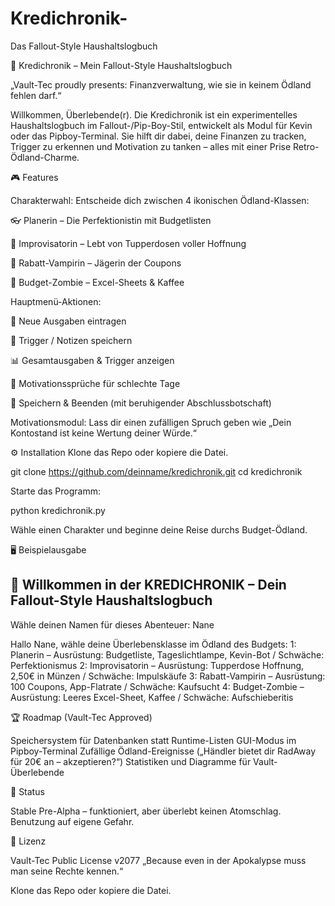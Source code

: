 # Kredichronik-
Das Fallout-Style Haushaltslogbuch

📘 Kredichronik – Mein Fallout-Style Haushaltslogbuch

„Vault-Tec proudly presents: Finanzverwaltung, wie sie in keinem Ödland fehlen darf.“

Willkommen, Überlebende(r).
Die Kredichronik ist ein experimentelles Haushaltslogbuch im Fallout-/Pip-Boy-Stil, entwickelt als Modul für Kevin oder das Pipboy-Terminal.
Sie hilft dir dabei, deine Finanzen zu tracken, Trigger zu erkennen und Motivation zu tanken – alles mit einer Prise Retro-Ödland-Charme.

🎮 Features

Charakterwahl:
Entscheide dich zwischen 4 ikonischen Ödland-Klassen:

👓 Planerin – Die Perfektionistin mit Budgetlisten

🎲 Improvisatorin – Lebt von Tupperdosen voller Hoffnung

🧛 Rabatt-Vampirin – Jägerin der Coupons

🧟 Budget-Zombie – Excel-Sheets & Kaffee

Hauptmenü-Aktionen:

💸 Neue Ausgaben eintragen

📓 Trigger / Notizen speichern

📊 Gesamtausgaben & Trigger anzeigen

💬 Motivationssprüche für schlechte Tage

💾 Speichern & Beenden (mit beruhigender Abschlussbotschaft)

Motivationsmodul:
Lass dir einen zufälligen Spruch geben wie
„Dein Kontostand ist keine Wertung deiner Würde.“

⚙️ Installation
Klone das Repo oder kopiere die Datei.

git clone https://github.com/deinname/kredichronik.git
cd kredichronik

Starte das Programm:

python kredichronik.py

Wähle einen Charakter und beginne deine Reise durchs Budget-Ödland.

🖥️ Beispielausgabe


📘 Willkommen in der KREDICHRONIK – Dein Fallout-Style Haushaltslogbuch
------------------------------------------------------------
Wähle deinen Namen für dieses Abenteuer: Nane

Hallo Nane, wähle deine Überlebensklasse im Ödland des Budgets:
1: Planerin – Ausrüstung: Budgetliste, Tageslichtlampe, Kevin-Bot / Schwäche: Perfektionismus
2: Improvisatorin – Ausrüstung: Tupperdose Hoffnung, 2,50€ in Münzen / Schwäche: Impulskäufe
3: Rabatt-Vampirin – Ausrüstung: 100 Coupons, App-Flatrate / Schwäche: Kaufsucht
4: Budget-Zombie – Ausrüstung: Leeres Excel-Sheet, Kaffee / Schwäche: Aufschieberitis

🏆 Roadmap (Vault-Tec Approved)

Speichersystem für Datenbanken statt Runtime-Listen
GUI-Modus im Pipboy-Terminal
Zufällige Ödland-Ereignisse („Händler bietet dir RadAway für 20€ an – akzeptieren?“)
Statistiken und Diagramme für Vault-Überlebende

🧪 Status

Stable Pre-Alpha – funktioniert, aber überlebt keinen Atomschlag.
Benutzung auf eigene Gefahr.

📜 Lizenz

Vault-Tec Public License v2077
„Because even in der Apokalypse muss man seine Rechte kennen.“

Klone das Repo oder kopiere die Datei.
